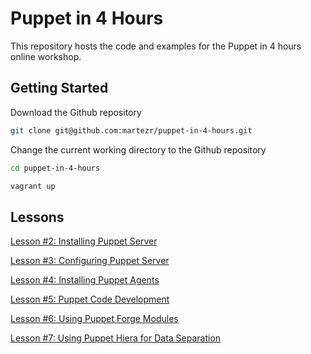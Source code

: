 # Puppet in 4 Hours

This repository hosts the code and examples for the Puppet in 4 hours online workshop.

## Getting Started

Download the Github repository

```bash
git clone git@github.com:martezr/puppet-in-4-hours.git
```

Change the current working directory to the Github repository

```bash
cd puppet-in-4-hours
```

```bash
vagrant up
```

## Lessons

[Lesson #2: Installing Puppet Server](./02-installing-puppet-server.md)

[Lesson #3: Configuring Puppet Server](./03-configuring-puppet-server.md)

[Lesson #4: Installing Puppet Agents](./04-installing-puppet-agents.md)

[Lesson #5: Puppet Code Development](./05-puppet-code-development.md)

[Lesson #6: Using Puppet Forge Modules](./06-using-puppet-forge-modules.md)

[Lesson #7: Using Puppet Hiera for Data Separation](./07-using-puppet-hiera.md)
